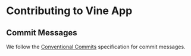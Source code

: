 # Contributing to Vine App

## Commit Messages

We follow the [Conventional Commits](https://www.conventionalcommits.org/) specification for commit messages.
